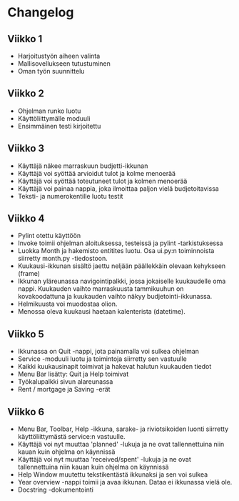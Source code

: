 # Changelog

## Viikko 1
* Harjoitustyön aiheen valinta
* Mallisovellukseen tutustuminen
* Oman työn suunnittelu

## Viikko 2
* Ohjelman runko luotu
* Käyttöliittymälle moduuli
* Ensimmäinen testi kirjoitettu

## Viikko 3
* Käyttäjä näkee marraskuun budjetti-ikkunan
* Käyttäjä voi syöttää arvioidut tulot ja kolme menoerää
* Käyttäjä voi syöttää toteutuneet tulot ja kolmen menoerää
* Käyttäjä voi painaa nappia, joka ilmoittaa paljon vielä budjetoitavissa
* Teksti- ja numerokentille luotu testit

## Viikko 4
* Pylint otettu käyttöön
* Invoke toimii ohjelman aloituksessa, testeissä ja pylint -tarkistuksessa
* Luokka Month ja hakemisto entitites luotu. Osa ui.py:n toiminnoista siirretty month.py -tiedostoon.
* Kuukausi-ikkunan sisältö jaettu neljään päällekkäin olevaan kehykseen (frame)
* Ikkunan yläreunassa navigointipalkki, jossa jokaiselle kuukaudelle oma nappi. Kuukauden vaihto marraskuusta tammikuuhun on kovakoodattuna ja kuukauden vaihto näkyy budjetointi-ikkunassa.
* Helmikuusta voi muodostaa olion.
* Menossa oleva kuukausi haetaan kalenterista (datetime).

## Viikko 5
* Ikkunassa on Quit -nappi, jota painamalla voi sulkea ohjelman
* Service -moduuli luotu ja toimintoja siirretty sen vastuulle
* Kaikki kuukausinapit toimivat ja hakevat halutun kuukauden tiedot
* Menu Bar lisätty: Quit ja Help toimivat
* Työkalupalkki sivun alareunassa
* Rent / mortgage ja Saving -erät

## Viikko 6
* Menu Bar, Toolbar, Help -ikkuna, sarake- ja riviotsikoiden luonti siirretty käyttöliittymästä service:n vastuulle.
* Käyttäjä voi nyt muuttaa 'planned' -lukuja ja ne ovat tallennettuina niin kauan kuin ohjelma on käynnissä
* Käyttäjä voi nyt muuttaa 'received/spent' -lukuja ja ne ovat tallennettuina niin kauan kuin ohjelma on käynnissä
* Help Window muutettu tekstikentästä ikkunaksi ja sen voi sulkea
* Year overview -nappi toimii ja avaa ikkunan. Dataa ei ikkunassa vielä ole.
* Docstring -dokumentointi